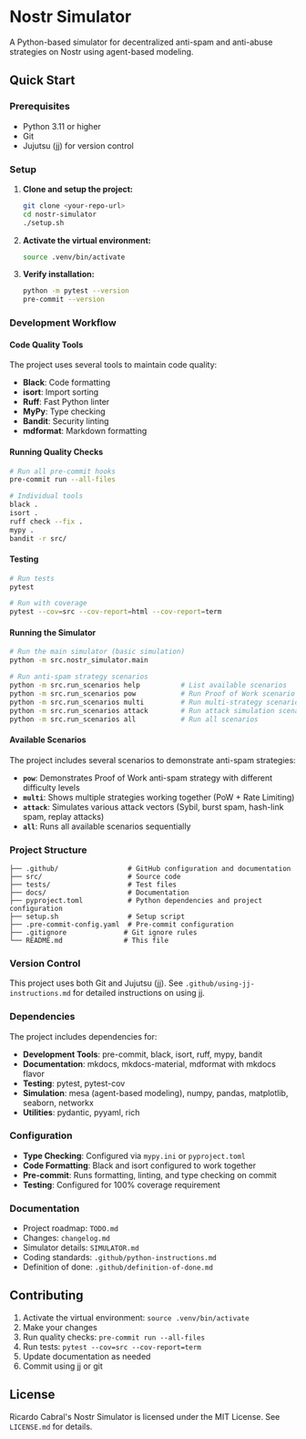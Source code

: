 # Nostr Simulator

A Python-based simulator for decentralized anti-spam and anti-abuse strategies on Nostr using agent-based modeling.

## Quick Start

### Prerequisites

- Python 3.11 or higher
- Git
- Jujutsu (jj) for version control

### Setup

1. **Clone and setup the project:**

   ```bash
   git clone <your-repo-url>
   cd nostr-simulator
   ./setup.sh
   ```

1. **Activate the virtual environment:**

   ```bash
   source .venv/bin/activate
   ```

1. **Verify installation:**

   ```bash
   python -m pytest --version
   pre-commit --version
   ```

### Development Workflow

#### Code Quality Tools

The project uses several tools to maintain code quality:

- **Black**: Code formatting
- **isort**: Import sorting
- **Ruff**: Fast Python linter
- **MyPy**: Type checking
- **Bandit**: Security linting
- **mdformat**: Markdown formatting

#### Running Quality Checks

```bash
# Run all pre-commit hooks
pre-commit run --all-files

# Individual tools
black .
isort .
ruff check --fix .
mypy .
bandit -r src/
```

#### Testing

```bash
# Run tests
pytest

# Run with coverage
pytest --cov=src --cov-report=html --cov-report=term
```

#### Running the Simulator

```bash
# Run the main simulator (basic simulation)
python -m src.nostr_simulator.main

# Run anti-spam strategy scenarios
python -m src.run_scenarios help          # List available scenarios
python -m src.run_scenarios pow           # Run Proof of Work scenario
python -m src.run_scenarios multi         # Run multi-strategy scenario
python -m src.run_scenarios attack        # Run attack simulation scenario
python -m src.run_scenarios all           # Run all scenarios
```

#### Available Scenarios

The project includes several scenarios to demonstrate anti-spam strategies:

- **`pow`**: Demonstrates Proof of Work anti-spam strategy with different difficulty levels
- **`multi`**: Shows multiple strategies working together (PoW + Rate Limiting)
- **`attack`**: Simulates various attack vectors (Sybil, burst spam, hash-link spam, replay attacks)
- **`all`**: Runs all available scenarios sequentially

### Project Structure

```text
├── .github/                 # GitHub configuration and documentation
├── src/                     # Source code
├── tests/                   # Test files
├── docs/                    # Documentation
├── pyproject.toml           # Python dependencies and project configuration
├── setup.sh                 # Setup script
├── .pre-commit-config.yaml  # Pre-commit configuration
├── .gitignore              # Git ignore rules
└── README.md               # This file
```

### Version Control

This project uses both Git and Jujutsu (jj). See `.github/using-jj-instructions.md` for detailed instructions on using jj.

### Dependencies

The project includes dependencies for:

- **Development Tools**: pre-commit, black, isort, ruff, mypy, bandit
- **Documentation**: mkdocs, mkdocs-material, mdformat with mkdocs flavor
- **Testing**: pytest, pytest-cov
- **Simulation**: mesa (agent-based modeling), numpy, pandas, matplotlib, seaborn, networkx
- **Utilities**: pydantic, pyyaml, rich

### Configuration

- **Type Checking**: Configured via `mypy.ini` or `pyproject.toml`
- **Code Formatting**: Black and isort configured to work together
- **Pre-commit**: Runs formatting, linting, and type checking on commit
- **Testing**: Configured for 100% coverage requirement

### Documentation

- Project roadmap: `TODO.md`
- Changes: `changelog.md`
- Simulator details: `SIMULATOR.md`
- Coding standards: `.github/python-instructions.md`
- Definition of done: `.github/definition-of-done.md`

## Contributing

1. Activate the virtual environment: `source .venv/bin/activate`
1. Make your changes
1. Run quality checks: `pre-commit run --all-files`
1. Run tests: `pytest --cov=src --cov-report=term`
1. Update documentation as needed
1. Commit using jj or git

## License

Ricardo Cabral's Nostr Simulator is licensed under the MIT License. See `LICENSE.md` for details.
